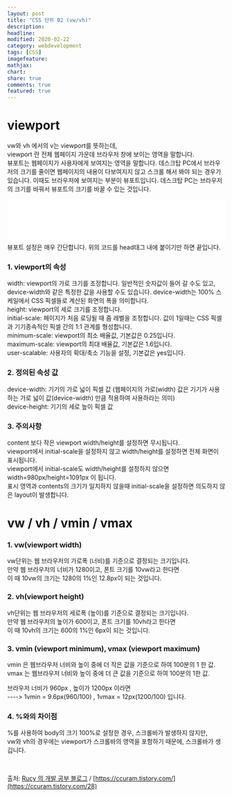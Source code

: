```yaml
---
layout: post
title: "CSS 단위 02 (vw/vh)"
description:
headline:
modified: 2020-02-22
category: webdevelopment
tags: [CSS]
imagefeature:
mathjax:
chart:
share: true
comments: true
featured: true
---
```


# viewport

vw와 vh 에서의 v는 viewport를 뜻하는데,  
<span class="orange">viewport 란 전체 웹페이지 가운데 브라우저 창에 보이는 영역을 말합니다.</span>  
뷰포트는 웹페이지가 사용자에게 보여지는 영역을 말합니다. 데스크탑 PC에서 브라우저의 크기를 줄이면 웹페이지의 내용이 다보여지지 않고 스크롤 해서 봐야 되는 경우가 있습니다. 이때도 브라우저에 보여지는 부분이 뷰포트입니다. 데스크탑 PC는 브라우저의 크기를 바꿔서 뷰포트의 크기를 바꿀 수 있는 것입니다.
<div class="code">
<iframe width="100%" height="100" src="//jsfiddle.net/lsh58/xctgzkvr/embedded/html/dark/" allowfullscreen="allowfullscreen" allowpaymentrequest frameborder="0"></iframe>
</div>
  뷰포트 설정은 매우 간단합니다. 위의 코드를 head태그 내에 붙이기만 하면 끝입니다.

### 1. viewport의 속성

<span class="gray">width</span>: viewport의 가로 크기를 조정합니다. 일반적인 숫자값이 들어 갈 수도 있고, device-width와 같은 특정한 값을 사용할 수도 있습니다. device-width는 100% 스케일에서 CSS 픽셀들로 계산된 화면의 폭을 의미합니다.  
<span class="gray">height</span>: viewport의 세로 크기를 조정합니다.  
<span class="gray">initial-scale</span>: 페이지가 처음 로딩될 때 줌 레벨을 조정합니다. 값이 1일때는 CSS 픽셀과 기기종속적인 픽셀 간의 1:1 관계를 형성합니다.  
<span class="gray">minimum-scale</span>: viewport의 최소 배율값, 기본값은 0.25입니다.  
<span class="gray">maximum-scale</span>: viewport의 최대 배율값, 기본값은 1.6입니다.  
<span class="gray">user-scalable</span>: 사용자의 확대/축소 기능을 설정, 기본값은 yes입니다.  

### 2. 정의된 속성 값
<span class="gray">device-width</span>: 기기의 가로 넓이 픽셀 값 (웹페이지의 가로(width) 값은 기기가 사용하는 가로 넓이 값(device-width) 만큼 적용하여 사용하라는 의미)  
<span class="gray">device-height</span>: 기기의 세로 높이 픽셀 값

### 3. 주의사항

content 보다 작은 viewport width/height를 설정하면 무시됩니다.  
viewport에서 initial-scale을 설정하지 않고 width/height를 설정하면 전체 화면이 표시됩니다.  
viewport에서 initial-scale도 width/height를 설정하지 않으면 width=980px/height=1091px 이 됩니다.  
표시 영역과 contents의 크기가 일치하지 않을때 initial-scale을 설정하면 의도하지 않은 layout이 발생합니다.  

# vw / vh / vmin / vmax

### 1. vw(viewport width)
vw단위는 <span class="orange">웹 브라우저의 가로폭 (너비)를 기준으로 결정되는 크기</span>입니다.  
만약 웹 브라우저의 너비가 1280이고, 폰트 크기를 10vw라고 한다면  
이 때 10vw의 크기는 1280의 1%인 12.8px이 되는 것입니다.  

### 2. vh(viewport height)
vh단위는 <span class="orange">웹 브라우저의 세로폭 (높이)를 기준으로 결정되는 크기</span>입니다.  
만약 웹 브라우저의 높이가 600이고, 폰트 크기를 10vh라고 한다면  
이 때 10vh의 크기는 600의 1%인 6px이 되는 것입니다.  

### 3. vmin (viewport minimum), vmax (viewport maximum)
vmin 은 <span class="orange">웹브라우저 너비와 높이 중에 더 작은 값을 기준으로 하여 100분의 1 한 값</span>.  
vmax 는 <span class="orange">웹브라우저 너비와 높이 중에 더 큰 값을 기준으로 하여 100분의 1한 값</span>.

브라우저 너비가 960px , 높이가 1200px 이라면   
----> 1vmin = 9.6px(960/100) , 1vmax = 12px(1200/100) 입니다.

### 4. %와의 차이점
%를 사용하여 body의 크기 100%로 설정한 경우, 스크롤바가 발생하지 않지만,  
vw와 vh의 경우에는 viewport가 스크롤바의 영역을 포함하기 때문에, 스크롤바가 생깁니다.

<br>

출처: [Rucy 의 개발 공부 블로그](https://beyou0123.tistory.com/20)  /  [https://ccuram.tistory.com/](https://ccuram.tistory.com/28)
